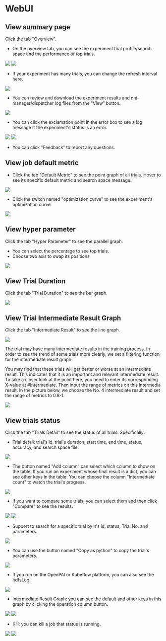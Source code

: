 # WebUI

## View summary page

Click the tab "Overview".

* On the overview tab, you can see the experiment trial profile/search space and the performance of top trials.

![](../../img/webui-img/over1.png)
![](../../img/webui-img/over2.png)
* If your experiment has many trials, you can change the refresh interval here.

![](../../img/webui-img/refresh-interval.png)
* You can review and download the experiment results and nni-manager/dispatcher log files from the "View" button.

![](../../img/webui-img/download.png)
* You can click the exclamation point in the error box to see a log message if the experiment's status is an error.

![](../../img/webui-img/log-error.png)
![](../../img/webui-img/review-log.png)

* You can click "Feedback" to report any questions.

## View job default metric

* Click the tab "Default Metric" to see the point graph of all trials. Hover to see its specific default metric and search space message.

![](../../img/webui-img/default-metric.png)

* Click the switch named "optimization curve" to see the experiment's optimization curve.

![](../../img/webui-img/best-curve.png)

## View hyper parameter

Click the tab "Hyper Parameter" to see the parallel graph.

* You can select the percentage to see top trials.
* Choose two axis to swap its positions

![](../../img/hyperPara.png)
## View Trial Duration

Click the tab "Trial Duration" to see the bar graph.

![](../../img/trial_duration.png)
## View Trial Intermediate Result Graph

Click the tab "Intermediate Result" to see the line graph.

![](../../img/webui-img/trials_intermeidate.png)

The trial may have many intermediate results in the training process. In order to see the trend of some trials more clearly, we set a filtering function for the intermediate result graph.

You may find that these trials will get better or worse at an intermediate result. This indicates that it is an important and relevant intermediate result. To take a closer look at the point here, you need to enter its corresponding X-value at #Intermediate. Then input the range of metrics on this intermedia result. In the picture below, we choose the No. 4 intermediate result and set the range of metrics to 0.8-1.

![](../../img/webui-img/filter-intermediate.png)
## View trials status

Click the tab "Trials Detail" to see the status of all trials. Specifically:

* Trial detail: trial's id, trial's duration, start time, end time, status, accuracy, and search space file.

![](../../img/webui-img/detail-local.png)
* The button named "Add column" can select which column to show on the table. If you run an experiment whose final result is a dict, you can see other keys in the table. You can choose the column "Intermediate count" to watch the trial's progress.

![](../../img/webui-img/addColumn.png)
* If you want to compare some trials, you can select them and then click "Compare" to see the results.

![](../../img/webui-img/select-trial.png)
![](../../img/webui-img/compare.png)
* Support to search for a specific trial by it's id, status, Trial No. and parameters.

![](../../img/webui-img/search-trial.png)
* You can use the button named "Copy as python" to copy the trial's parameters.

![](../../img/webui-img/copyParameter.png)
* If you run on the OpenPAI or Kubeflow platform, you can also see the hdfsLog.

![](../../img/webui-img/detail-pai.png)
* Intermediate Result Graph: you can see the default and other keys in this graph by clicking the operation column button.

![](../../img/webui-img/intermediate-btn.png)
![](../../img/webui-img/intermediate.png)
* Kill: you can kill a job that status is running.

![](../../img/webui-img/kill-running.png)
![](../../img/webui-img/canceled.png)
